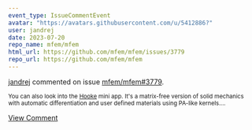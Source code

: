 ```yaml
---
event_type: IssueCommentEvent
avatar: "https://avatars.githubusercontent.com/u/5412886?"
user: jandrej
date: 2023-07-20
repo_name: mfem/mfem
html_url: https://github.com/mfem/mfem/issues/3779
repo_url: https://github.com/mfem/mfem
---
```


<a href='https://github.com/jandrej' target='_blank'>jandrej</a> commented on issue <a href='https://github.com/mfem/mfem/issues/3779' target='_blank'>mfem/mfem#3779</a>.

<small>You can also look into the [Hooke](https://github.com/mfem/mfem/tree/master/miniapps/hooke) mini app. It's a matrix-free version of solid mechanics with automatic differentiation and user defined materials using PA-like kernels....</small>

<a href='https://github.com/mfem/mfem/issues/3779' target='_blank'>View Comment</a>